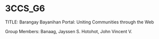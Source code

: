# 3CCS_G6

 TITLE: Barangay Bayanihan Portal: Uniting Communities through the Web


 Group Members: Banaag, Jayssen S.
 Hotohot, John Vincent V.
